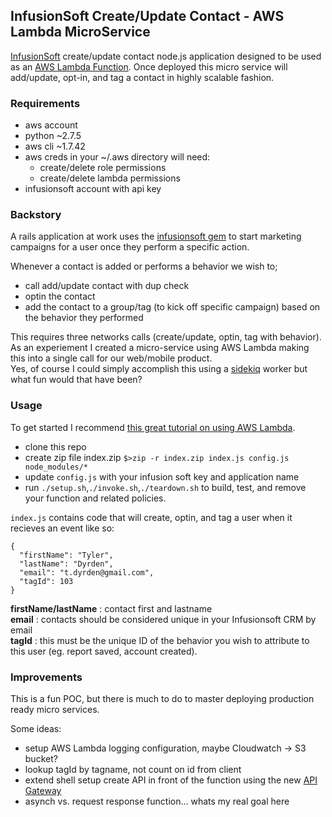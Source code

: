 ## InfusionSoft Create/Update Contact - AWS Lambda MicroService

[InfusionSoft](http://www.infusionsoft.com/) create/update contact node.js application designed to be used as an [AWS Lambda Function](https://aws.amazon.com/lambda/). 
Once deployed this micro service will add/update, opt-in, and tag a contact in highly scalable fashion. 

### Requirements

- aws account
- python ~2.7.5
- aws cli ~1.7.42 
- aws creds in your ~/.aws directory will need:
  - create/delete role permissions
  - create/delete lambda permissions
- infusionsoft account with api key

### Backstory
A rails application at work uses the [infusionsoft gem](https://github.com/nateleavitt/infusionsoft) to start marketing campaigns for a user once they perform a specific action. 

Whenever a contact is added or performs a behavior we wish to;
- call add/update contact with dup check
- optin the contact
- add the contact to a group/tag (to kick off specific campaign) based on the behavior they performed

This requires three networks calls (create/update, optin, tag with behavior). 
As an experiement I created a micro-service using AWS Lambda making this into a single call for our web/mobile product.  
Yes, of course I could simply accomplish this using a [sidekiq](https://github.com/mperham/sidekiq) worker but what fun would that have been? 

### Usage
To get started I recommend [this great tutorial on using AWS Lambda](http://docs.aws.amazon.com/lambda/latest/dg/getting-started-custom-events.html). 

- clone this repo
- create zip file index.zip ```$>zip -r index.zip index.js config.js node_modules/*```
- update ```config.js``` with your infusion soft key and application name
- run ```./setup.sh```,```./invoke.sh```,```./teardown.sh``` to build, test, and remove your function and related policies. 

```index.js``` contains code that will create, optin, and tag a user when it recieves an event like so:
```
{
  "firstName": "Tyler",
  "lastName": "Dyrden",
  "email": "t.dyrden@gmail.com",
  "tagId": 103
}
```

**firstName/lastName** : contact first and lastname  
**email** : contacts should be considered unique in your Infusionsoft CRM by email  
**tagId** : this must be the unique ID of the behavior you wish to attribute to this user (eg. report saved, account created). 

### Improvements
This is a fun POC, but there is much to do to master deploying production ready micro services. 

Some ideas:  
- setup AWS Lambda logging configuration, maybe Cloudwatch -> S3 bucket?
- lookup tagId by tagname, not count on id from client
- extend shell setup create API in front of the function using the new [API Gateway](http://aws.amazon.com/documentation/apigateway/)
- asynch vs. request response function... whats my real goal here














